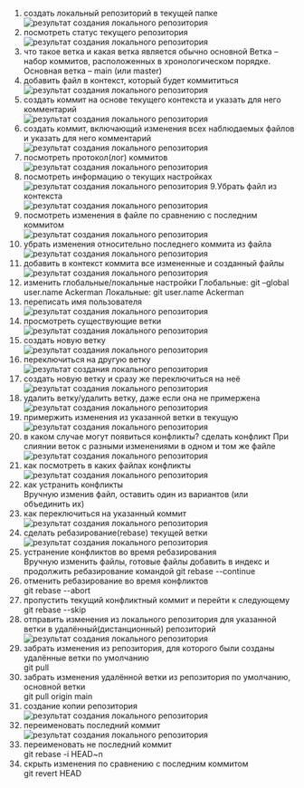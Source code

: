 1. создать локальный репозиторий в текущей папке  
 ![результат создания локального репозитория](sources/1.png)
2. посмотреть статус текущего репозитория  
 ![результат создания локального репозитория](sources/2.png)
3. что такое ветка и какая ветка является обычно основной
	 Ветка – набор коммитов, расположенных в хронологическом порядке. Основная ветка – main (или master) 
4. добавить файл в контекст, который будет коммититься  
 ![результат создания локального репозитория](sources/4.png)
5. создать коммит на основе текущего контекста и указать для него комментарий  
 ![результат создания локального репозитория](sources/5.png)
6. создать коммит, включающий изменения всех наблюдаемых файлов и указать для него комментарий  
![результат создания локального репозитория](sources/6.png)
7. посмотреть протокол(лог) коммитов  
![результат создания локального репозитория](sources/7.png)
8. посмотреть информацию о текущих настройках  
 ![результат создания локального репозитория](sources/8.png)
9.Убрать файл из контекста  
 ![результат создания локального репозитория](sources/9.png)
10.  посмотреть изменения в файле по сравнению с последним коммитом  
 ![результат создания локального репозитория](sources/10.png)
11. убрать изменения относительно последнего коммита из файла  
 ![результат создания локального репозитория](sources/11.png)
12. добавить в контекст коммита все измененные и созданный файлы  
 ![результат создания локального репозитория](sources/12.png)
13. изменить глобальные/локальные настройки
Глобальные: git –global user.name Ackerman
Локальные: git user.name Ackerman
14. переписать имя пользователя  
 ![результат создания локального репозитория](sources/14.png)
15. просмотреть существующие ветки  
 ![результат создания локального репозитория](sources/15.png)
16. создать новую ветку  
 ![результат создания локального репозитория](sources/16.png)
17. переключиться на другую ветку  
 ![результат создания локального репозитория](sources/17.png)
18. создать новую ветку и сразу же переключиться на неё  
 ![результат создания локального репозитория](sources/18.png)
19. удалить ветку/удалить ветку, даже если она не примержена  
 ![результат создания локального репозитория](sources/19.png)
20. примержить изменения из указанной ветки в текущую  
 ![результат создания локального репозитория](sources/20.png)
21. в каком случае могут появиться конфликты? сделать конфликт
При слиянии веток с разными изменениями в одном и том же файле  
 ![результат создания локального репозитория](sources/21.png)
22. как посмотреть в каких файлах конфликты  
 ![результат создания локального репозитория](sources/22.png)
23. как устранить конфликты  
Вручную изменив файл, оставить один из вариантов (или объединить их)
24. как переключиться на указанный коммит  
 ![результат создания локального репозитория](sources/24.png)
25. сделать ребазирование(rebase) текущей ветки  
 ![результат создания локального репозитория](sources/25.png) 
26. устранение конфликтов во время ребазирования  
Вручную изменить файлы, готовые файлы добавить в индекс и продолжить ребазирование командой git rebase --continue
27. отменить ребазирование во время конфликтов  
git rebase --abort
28. пропустить текущий конфликтный коммит и перейти к следующему  
git rebase --skip
29. отправить изменения из локального репозитория для указанной ветки в удалённый(дистанционный) репозиторий  
 ![результат создания локального репозитория](sources/29.png)
30. забрать изменения из репозитория, для которого были созданы удалённые ветки по умолчанию  
git pull
31. забрать изменения удалённой ветки из репозитория по умолчанию, основной ветки  
git pull origin main
32. создание копии репозитория  
 ![результат создания локального репозитория](sources/32.png)
33. переименовать последний коммит  
 ![результат создания локального репозитория](sources/33.png)
34. переименовать не последний коммит  
git rebase -i HEAD~n
35. скрыть изменения по сравнению с последним коммитом  
git revert HEAD
